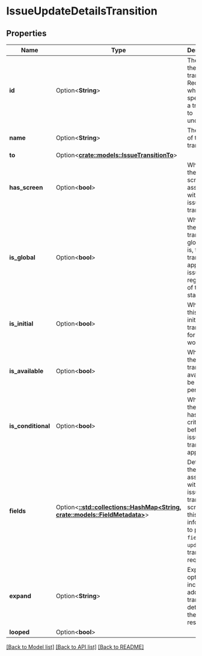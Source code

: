 # IssueUpdateDetailsTransition

## Properties

Name | Type | Description | Notes
------------ | ------------- | ------------- | -------------
**id** | Option<**String**> | The ID of the issue transition. Required when specifying a transition to undertake. | [optional]
**name** | Option<**String**> | The name of the issue transition. | [optional][readonly]
**to** | Option<[**crate::models::IssueTransitionTo**](IssueTransition_to.md)> |  | [optional]
**has_screen** | Option<**bool**> | Whether there is a screen associated with the issue transition. | [optional][readonly]
**is_global** | Option<**bool**> | Whether the issue transition is global, that is, the transition is applied to issues regardless of their status. | [optional][readonly]
**is_initial** | Option<**bool**> | Whether this is the initial issue transition for the workflow. | [optional][readonly]
**is_available** | Option<**bool**> | Whether the transition is available to be performed. | [optional][readonly]
**is_conditional** | Option<**bool**> | Whether the issue has to meet criteria before the issue transition is applied. | [optional][readonly]
**fields** | Option<[**::std::collections::HashMap<String, crate::models::FieldMetadata>**](FieldMetadata.md)> | Details of the fields associated with the issue transition screen. Use this information to populate `fields` and `update` in a transition request. | [optional][readonly]
**expand** | Option<**String**> | Expand options that include additional transition details in the response. | [optional][readonly]
**looped** | Option<**bool**> |  | [optional]

[[Back to Model list]](../README.md#documentation-for-models) [[Back to API list]](../README.md#documentation-for-api-endpoints) [[Back to README]](../README.md)



